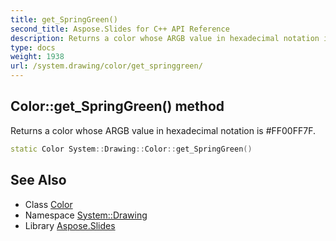 ```yaml
---
title: get_SpringGreen()
second_title: Aspose.Slides for C++ API Reference
description: Returns a color whose ARGB value in hexadecimal notation is #FF00FF7F.
type: docs
weight: 1938
url: /system.drawing/color/get_springgreen/
---
```

## Color::get_SpringGreen() method


Returns a color whose ARGB value in hexadecimal notation is #FF00FF7F.

```cpp
static Color System::Drawing::Color::get_SpringGreen()
```

## See Also

* Class [Color](../)
* Namespace [System::Drawing](../../)
* Library [Aspose.Slides](../../../)